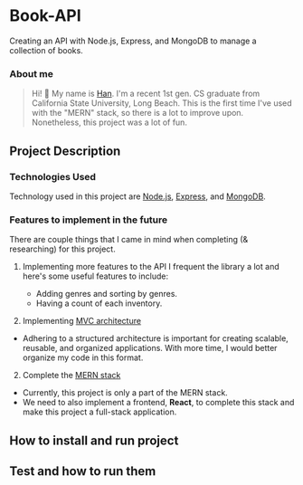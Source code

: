 # Book-API
Creating an API with Node.js, Express, and MongoDB to manage a collection of books. 

### About me
> Hi! 👋 My name is [Han](https://www.linkedin.com/in/hmp36/). I'm a recent 1st gen. CS graduate from California State University, Long Beach. This is the first time I've used with the "MERN" stack, so there is a lot to improve upon. Nonetheless, this project was a lot of fun.

## Project Description 
### 

### Technologies Used
Technology used in this project are [Node.js](https://nodejs.org/en/about), [Express](https://expressjs.com/), and [MongoDB](https://www.mongodb.com/). 

### Features to implement in the future
There are couple things that I came in mind when completing (& researching) for this project. 

1) Implementing more features to the API
I frequent the library a lot and here's some useful features to include:
    - Adding genres and sorting by genres. 
    - Having a count of each inventory. 

2) Implementing [MVC architecture](https://medium.com/@ansari028amaan/understanding-mvc-architecture-in-the-mern-stack-5cc083828298#:~:text=The%20MVC%20architecture%20provides%20a,a%20more%20efficient%20development%20process.)
- Adhering to a structured architecture is important for creating scalable, reusable, and organized applications. With more time, I would better organize my code in this format.

2) Complete the [MERN stack](https://www.mongodb.com/mern-stack)
- Currently, this project is only a part of the MERN stack. 
- We need to also implement a frontend, **React**, to complete this stack and make this project a full-stack application. 


## How to install and run project


## Test and how to run them
